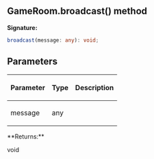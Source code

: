 
## GameRoom.broadcast() method

**Signature:**

```typescript
broadcast(message: any): void;
```

## Parameters

<table><thead><tr><th>

Parameter


</th><th>

Type


</th><th>

Description


</th></tr></thead>
<tbody><tr><td>

message


</td><td>

any


</td><td>


</td></tr>
</tbody></table>
**Returns:**

void

